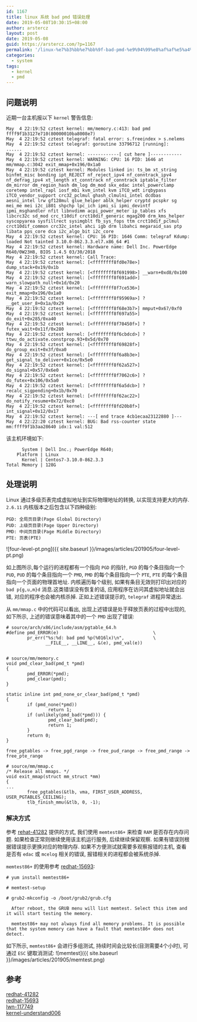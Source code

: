 ```yaml
---
id: 1167
title: linux 系统 bad pmd 错误处理
date: 2019-05-08T10:30:15+08:00
author: arstercz
layout: post
date: 2019-05-08
guid: https://arstercz.com/?p=1167
permalink: '/linux-%e7%b3%bb%e7%bb%9f-bad-pmd-%e9%94%99%e8%af%af%e5%a4%84%e7%90%86/'
categories:
  - system
tags:
  - kernel
  - pmd
---
```

## 问题说明

近期一台主机报以下 `kernel` 警告信息:

```
May  4 22:19:52 cztest kernel: mm/memory.c:413: bad pmd ffff9f1b3127e710(80000010ba8008e7)
May  4 22:19:52 cztest telegraf: fatal error: s.freeindex > s.nelems
May  4 22:19:52 cztest telegraf: goroutine 33796712 [running]:
......
May  4 22:19:52 cztest kernel: ------------[ cut here ]------------
May  4 22:19:52 cztest kernel: WARNING: CPU: 16 PID: 1646 at mm/mmap.c:3042 exit_mmap+0x196/0x1a0
May  4 22:19:52 cztest kernel: Modules linked in: ts_bm xt_string binfmt_misc bonding ipt_REJECT nf_reject_ipv4 nf_conntrack_ipv4 nf_defrag_ipv4 xt_length xt_conntrack nf_conntrack iptable_filter dm_mirror dm_region_hash dm_log dm_mod skx_edac intel_powerclamp coretemp intel_rapl iosf_mbi kvm_intel kvm iTCO_wdt irqbypass iTCO_vendor_support crc32_pclmul ghash_clmulni_intel dcdbas aesni_intel lrw gf128mul glue_helper ablk_helper cryptd pcspkr sg mei_me mei i2c_i801 shpchp lpc_ich ipmi_si ipmi_devintf ipmi_msghandler nfit libnvdimm acpi_power_meter ip_tables xfs libcrc32c sd_mod crc_t10dif crct10dif_generic mgag200 drm_kms_helper syscopyarea sysfillrect sysimgblt fb_sys_fops ttm crct10dif_pclmul crct10dif_common crc32c_intel ahci igb drm libahci megaraid_sas ptp libata pps_core dca i2c_algo_bit i2c_core
May  4 22:19:52 cztest kernel: CPU: 16 PID: 1646 Comm: telegraf Kdump: loaded Not tainted 3.10.0-862.3.3.el7.x86_64 #1
May  4 22:19:52 cztest kernel: Hardware name: Dell Inc. PowerEdge R640/0W23H8, BIOS 1.4.5 03/30/2018
May  4 22:19:52 cztest kernel: Call Trace:
May  4 22:19:52 cztest kernel: [<ffffffff8fd0e78e>] dump_stack+0x19/0x1b
May  4 22:19:52 cztest kernel: [<ffffffff8f691998>] __warn+0xd8/0x100
May  4 22:19:52 cztest kernel: [<ffffffff8f691add>] warn_slowpath_null+0x1d/0x20
May  4 22:19:52 cztest kernel: [<ffffffff8f7ce536>] exit_mmap+0x196/0x1a0
May  4 22:19:52 cztest kernel: [<ffffffff8f95969a>] ? __get_user_8+0x1a/0x29
May  4 22:19:52 cztest kernel: [<ffffffff8f68e3b7>] mmput+0x67/0xf0
May  4 22:19:52 cztest kernel: [<ffffffff8f697a55>] do_exit+0x285/0xa40
May  4 22:19:52 cztest kernel: [<ffffffff8f70450f>] ? futex_wait+0x11f/0x280
May  4 22:19:52 cztest kernel: [<ffffffff8f6cbdcd>] ? ttwu_do_activate.constprop.93+0x5d/0x70
May  4 22:19:52 cztest kernel: [<ffffffff8f69828f>] do_group_exit+0x3f/0xa0
May  4 22:19:52 cztest kernel: [<ffffffff8f6a8b3e>] get_signal_to_deliver+0x1ce/0x5e0
May  4 22:19:52 cztest kernel: [<ffffffff8f62a527>] do_signal+0x57/0x6e0
May  4 22:19:52 cztest kernel: [<ffffffff8f7062c6>] ? do_futex+0x106/0x5a0
May  4 22:19:52 cztest kernel: [<ffffffff8f6a5dcb>] ? recalc_sigpending+0x1b/0x70
May  4 22:19:52 cztest kernel: [<ffffffff8f62ac22>] do_notify_resume+0x72/0xc0
May  4 22:19:52 cztest kernel: [<ffffffff8fd20b8f>] int_signal+0x12/0x17
May  4 22:19:52 cztest kernel: ---[ end trace 4cb1ecaa23122880 ]---
May  4 22:22:20 cztest kernel: BUG: Bad rss-counter state mm:ffff9f1b3aa28640 idx:1 val:512
```

该主机环境如下:
```
      System | Dell Inc.; PowerEdge R640;
    Platform | Linux
      Kernel | Centos7-3.10.0-862.3.3
Total Memory | 128G
```

## 处理说明

Linux 通过多级页表完成虚拟地址到实际物理地址的转换, 以实现支持更大的内存. `2.6.11` 内核版本之后包含以下四种级别:
```
PGD: 全局页目录(Page Global Directory)
PUD: 上级页目录(Page Upper Directory)
PMD: 中间页目录(Page Middle Directory)
PTE: 页表(PTE)
```
![four-level-pt.png]({{ site.baseurl }}/images/articles/201905/four-level-pt.png) 

如上图所示,每个运行的进程都有一个指向 `PGD` 的指针, `PGD` 的每个条目指向一个 `PUD`, `PUD` 的每个条目指向一个 `PMD`, `PMD` 的每个条目指向一个 `PTE`, `PTE` 的每个条目指向一个页面的物理首地址. 内核遍历每个级别, 如果有条目无效则打印出对应的  `bad p{g,u,m}d`  消息.这类错误没有恢复的话, 应用程序在访问其虚拟地址就会出错, 对应的程序也会被内核杀掉. 正如上述错误提示的, `telegraf` 进程异常退出. 

从 `mm/mmap.c` 中的代码可以看出, 出现上述错误是处于释放页表的过程中出现的, 如下所示, 上述的错误意味着其中的一个 `PMD` 出现了错误:
```
# source/arch/x86/include/asm/pgtable_64.h
#define pmd_ERROR(e)                                    \
        pr_err("%s:%d: bad pmd %p(%016lx)\n",           \
               __FILE__, __LINE__, &(e), pmd_val(e))


# source/mm/memory.c
void pmd_clear_bad(pmd_t *pmd)
{
        pmd_ERROR(*pmd);
        pmd_clear(pmd);
}

static inline int pmd_none_or_clear_bad(pmd_t *pmd)
{
        if (pmd_none(*pmd))
                return 1;
        if (unlikely(pmd_bad(*pmd))) {
                pmd_clear_bad(pmd);
                return 1;
        }
        return 0;
}

free_pgtables -> free_pgd_range -> free_pud_range -> free_pmd_range -> free_pte_range

# source/mm/mmap.c
/* Release all mmaps. */
void exit_mmap(struct mm_struct *mm)
{
...
        free_pgtables(&tlb, vma, FIRST_USER_ADDRESS, USER_PGTABLES_CEILING);
        tlb_finish_mmu(&tlb, 0, -1);
```


### 解决方式

参考 [rehat-41282](https://access.redhat.com/solutions/41282) 提供的方式, 我们使用 `memtest86+` 来检查 `RAM` 是否存在内存问题. 如果检查正常则继续使用该主机运行服务, 后续继续保留观察. 如果有错误则根据错误提示更换对应的物理内存. 如果不方便测试就需要多观察报错的主机, 查看是否有 `edac` 或 `mcelog` 相关的错误, 报错相关的进程都会被系统杀掉.

`memtest86+` 的使用参考 [redhat-15693](https://access.redhat.com/solutions/15693):
```
# yum install memtest86+

# memtest-setup 

# grub2-mkconfig -o /boot/grub2/grub.cfg

  After reboot, the GRUB menu will list memtest. Select this item and it will start testing the memory.

  memtest86+ may not always find all memory problems. It is possible that the system memory can have a fault that memtest86+ does not detect.
```
如下所示, `memtest86+` 会进行多组测试, 持续时间会比较长(目测需要4个小时), 可通过 `ESC` 键取消测试:
![memtest]({{ site.baseurl }}/images/articles/201905/memtest.png)

## 参考

[redhat-41282](https://access.redhat.com/solutions/41282)  
[redhat-15693](https://access.redhat.com/solutions/15693)  
[lwn-117749](https://lwn.net/Articles/117749/)  
[kernel-understand006](https://www.kernel.org/doc/gorman/html/understand/understand006.html)  
